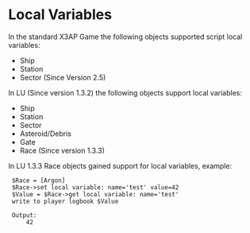 # Local Variables #

In the standard X3AP Game the following objects supported script local variables:
  * Ship
  * Station
  * Sector (Since Version 2.5)

In LU (Since version 1.3.2) the following objects support local variables:
  * Ship
  * Station
  * Sector
  * Asteroid/Debris
  * Gate
  * Race (Since version 1.3.3)

In LU 1.3.3 Race objects gained support for local variables, example:
```
 $Race = [Argon]
 $Race->set local variable: name='test' value=42
 $Value = $Race->get local variable: name='test'
 write to player logbook $Value

 Output:
     42
```